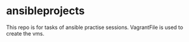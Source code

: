 # ansibleprojects
This repo is for tasks of ansible practise sessions.
VagrantFile is used to create the vms.
